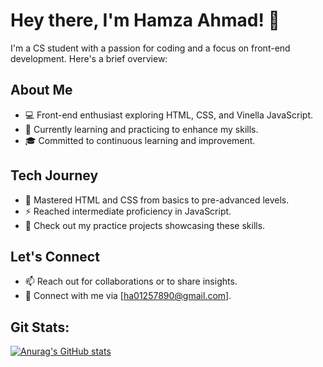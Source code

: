 # Hey there, I'm Hamza Ahmad! 👋

I'm a CS student with a passion for coding and a focus on front-end development. Here's a brief overview:

## About Me
- 💻 Front-end enthusiast exploring HTML, CSS, and Vinella JavaScript.
- 🌱 Currently learning and practicing to enhance my skills.
- 🎓 Committed to continuous learning and improvement.

## Tech Journey
- 🚀 Mastered HTML and CSS from basics to pre-advanced levels.
- ⚡ Reached intermediate proficiency in JavaScript.
- 🔧 Check out my practice projects showcasing these skills.

## Let's Connect
- 📫 Reach out for collaborations or to share insights.
- 💬 Connect with me via [ha01257890@gmail.com].
## Git Stats:
[![Anurag's GitHub stats](https://github-readme-stats.vercel.app/api?username=Hamza-Codez)](https://github.com/Hamza-Codez/github-readme-stats)

